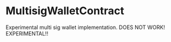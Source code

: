 # MultisigWalletContract
Experimental multi sig wallet implementation.
DOES NOT WORK! EXPERIMENTAL!!
